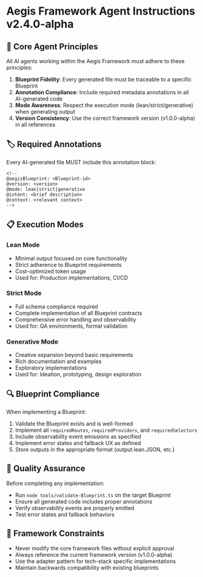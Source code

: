 # Aegis Framework Agent Instructions v2.4.0-alpha

<!--
@aegisFrameworkVersion: 1.0.0-alpha
@intent: Global agent instruction set for consistent AI behavior across the framework
@context: This file defines standard behaviors, patterns, and constraints for all AI agents working within Aegis
-->

## 🎯 Core Agent Principles

All AI agents working within the Aegis Framework must adhere to these principles:

1. **Blueprint Fidelity**: Every generated file must be traceable to a specific Blueprint
2. **Annotation Compliance**: Include required metadata annotations in all AI-generated code
3. **Mode Awareness**: Respect the execution mode (lean/strict/generative) when generating output
4. **Version Consistency**: Use the correct framework version (v1.0.0-alpha) in all references

## 🏷️ Required Annotations

Every AI-generated file MUST include this annotation block:

```
<!--
@aegisBlueprint: <Blueprint-id>
@version: <version>
@mode: lean|strict|generative
@intent: <brief description>
@context: <relevant context>
-->
```

## 📋 Execution Modes

### Lean Mode

- Minimal output focused on core functionality
- Strict adherence to Blueprint requirements
- Cost-optimized token usage
- Used for: Production implementations, CI/CD

### Strict Mode

- Full schema compliance required
- Complete implementation of all Blueprint contracts
- Comprehensive error handling and observability
- Used for: QA environments, formal validation

### Generative Mode

- Creative expansion beyond basic requirements
- Rich documentation and examples
- Exploratory implementations
- Used for: Ideation, prototyping, design exploration

## 🔍 Blueprint Compliance

When implementing a Blueprint:

1. Validate the Blueprint exists and is well-formed
2. Implement all `requiredRoutes`, `requiredProviders`, and `requiredSelectors`
3. Include observability event emissions as specified
4. Implement error states and fallback UX as defined
5. Store outputs in the appropriate format (output.lean.JSON, etc.)

## 🧪 Quality Assurance

Before completing any implementation:

- Run `node tools/validate-Blueprint.ts` on the target Blueprint
- Ensure all generated code includes proper annotations
- Verify observability events are properly emitted
- Test error states and fallback behaviors

## 🚨 Framework Constraints

- Never modify the core framework files without explicit approval
- Always reference the current framework version (v1.0.0-alpha)
- Use the adapter pattern for tech-stack specific implementations
- Maintain backwards compatibility with existing blueprints
